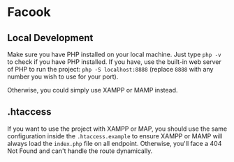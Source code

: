# Facook

## Local Development

Make sure you have PHP installed on your local machine. Just type `php -v` to check if you have PHP installed. If you have, use the built-in web server of PHP to run the project: `php -S localhost:8888` (replace `8888` with any number you wish to use for your port).

Otherwise, you could simply use XAMPP or MAMP instead.

## .htaccess

If you want to use the project with XAMPP or MAP, you should use the same configuration inside the `.htaccess.example` to ensure XAMPP or MAMP will always load the `index.php` file on all endpoint. Otherwise, you'll face a 404 Not Found and can't handle the route dynamically.